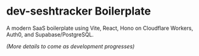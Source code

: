 # dev-seshtracker Boilerplate

A modern SaaS boilerplate using Vite, React, Hono on Cloudflare Workers, Auth0, and Supabase/PostgreSQL.

*(More details to come as development progresses)* 